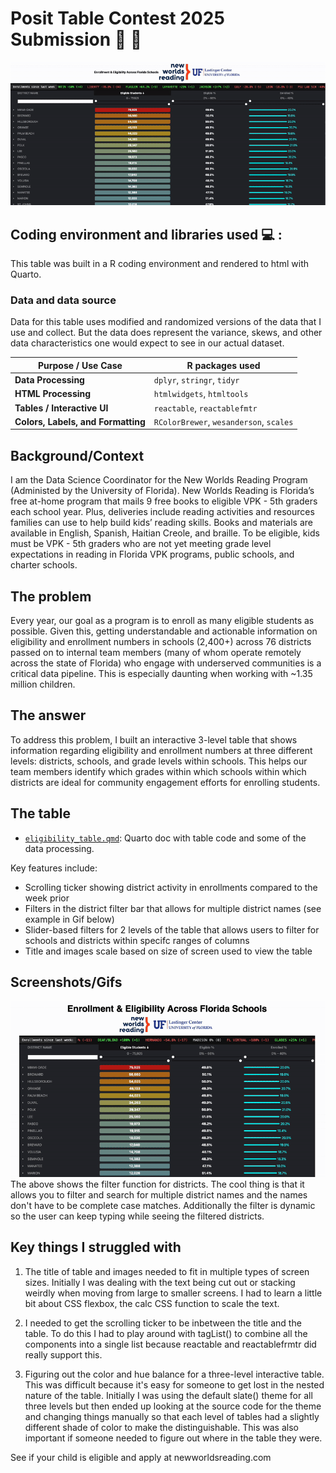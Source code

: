 # Posit Table Contest 2025 Submission :blue_book: :orange_book:

![](https://raw.githubusercontent.com/leoohyama/posit_table_contest_2025/main/table_gif.gif)

## Coding environment and libraries used :computer: :
This table was built in a R coding environment and rendered to html with Quarto. 

### Data and data source
Data for this table uses modified and randomized versions of the data that I use and collect. But the data does represent the variance, skews, and other data characteristics one would expect to see in our actual dataset.

| Purpose / Use Case        | R packages used |
|---------------------------|----------------|
| **Data Processing**       | `dplyr`, `stringr`, `tidyr` |
| **HTML Processing**       | `htmlwidgets`, `htmltools` |
| **Tables / Interactive UI** | `reactable`, `reactablefmtr` |
| **Colors, Labels, and Formatting** | `RColorBrewer`, `wesanderson`, `scales` |

## Background/Context
I am the Data Science Coordinator for the New Worlds Reading Program (Administed by the University of Florida). New Worlds Reading is Florida’s free at-home program that mails 9 free books to eligible VPK - 5th graders each school year. Plus, deliveries include reading activities and resources families can use to help build kids’ reading skills. Books and materials are available in English, Spanish, Haitian Creole, and braille. To be eligible, kids must be VPK - 5th graders who are not yet meeting grade level expectations in reading in Florida VPK programs, public schools, and charter schools.

## The problem
Every year, our goal as a program is to enroll as many eligible students as possible. Given this, getting understandable and actionable information on eligibility and enrollment numbers in schools (2,400+) across 76 districts passed on to internal team members (many of whom operate remotely across the state of Florida) who engage with underserved communities is a critical data pipeline. This is especially daunting when working with ~1.35 million children.

## The answer
To address this problem, I built an interactive 3-level table that shows information regarding eligibility and enrollment numbers at three different levels: districts, schools, and grade levels within schools. This helps our team members identify which grades within which schools within which districts are ideal for community engagement efforts for enrolling students. 

## The table
* [`eligibility_table.qmd`](https://github.com/leoohyama/posit_table_contest_2025/blob/main/eligibility_table.qmd): Quarto doc with table code and some of the data processing.

Key features include:
* Scrolling ticker showing district activity in enrollments compared to the week prior
* Filters in the district filter bar that allows for multiple district names (see example in Gif below)
* Slider-based filters for 2 levels of the table that allows users to filter for schools and districts within specifc ranges of columns
* Title and images scale based on size of screen used to view the table


## Screenshots/Gifs

![Filter usage](https://raw.githubusercontent.com/leoohyama/posit_table_contest_2025/main/search.gif)
The above shows the filter function for districts. The cool thing is that it allows you to filter and search for multiple district names and the names don't have to be complete case matches. Additionally the filter is dynamic so the user can keep typing while seeing the filtered districts.


## Key things I struggled with

1. The title of table and images needed to fit in multiple types of screen sizes. Initially I was dealing with the text being cut out or stacking weirdly when moving from large to smaller screens. I had to learn a little bit about CSS flexbox, the calc CSS function to scale the text. 

2. I needed to get the scrolling ticker to be inbetween the title and the table. To do this I had to play around with tagList() to combine all the components into a single list because reactable and reactablefrmtr did really support this. 

3. Figuring out the color and hue balance for a three-level interactive table. This was difficult because it's easy for someone to get lost in the nested nature of the table. Initially I was using the default slate() theme for all three levels but then ended up looking at the source code for the theme and changing things manually so that each level of tables had a slightly different shade of color to make the distinguishable. This was also important if someone needed to figure out where in the table they were. 


See if your child is eligible and apply at newworldsreading.com
